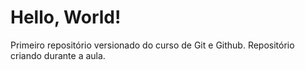 # Hello, World!
 Primeiro repositório versionado do curso de Git e Github.
 Repositório criando durante a aula.


